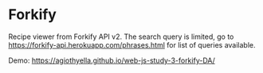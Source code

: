 # Forkify
 Recipe viewer from Forkify API v2. The search query is limited, go to https://forkify-api.herokuapp.com/phrases.html for list of queries available.
 
 Demo: https://agiothyella.github.io/web-js-study-3-forkify-DA/
